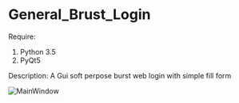 # General_Brust_Login

Require:
1. Python 3.5
2. PyQt5

Description:
A Gui soft perpose burst web login with simple fill form

![MainWindow](https://github.com/zhuzemin/General_Brust_Login/raw/master/2019-11-06_134852.jpg)